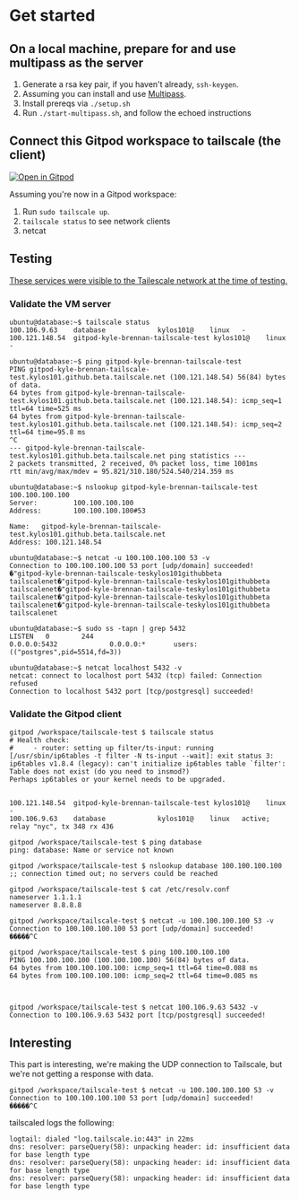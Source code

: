# Get started

## On a local machine, prepare for and use multipass as the server

1. Generate a rsa key pair, if you haven't already, `ssh-keygen`.
2. Assuming you can install and use [Multipass](https://github.com/canonical/multipass).
3. Install prereqs via `./setup.sh`
4. Run `./start-multipass.sh`, and follow the echoed instructions
## Connect this Gitpod workspace to tailscale (the client)

[![Open in Gitpod](https://gitpod.io/button/open-in-gitpod.svg)](https://gitpod.io/#https://github.com/gitpod-io/workspace-images)

Assuming you're now in a Gitpod workspace:

1. Run `sudo tailscale up`.
2. `tailscale status` to see network clients
3. netcat

## Testing

[These services were visible to the Tailescale network at the time of testing.](https://github.com/kylos101/tailscale-test/issues/1)

### Validate the VM server

```shell
ubuntu@database:~$ tailscale status
100.106.9.63    database             kylos101@    linux   -
100.121.148.54  gitpod-kyle-brennan-tailscale-test kylos101@    linux   -

ubuntu@database:~$ ping gitpod-kyle-brennan-tailscale-test
PING gitpod-kyle-brennan-tailscale-test.kylos101.github.beta.tailscale.net (100.121.148.54) 56(84) bytes of data.
64 bytes from gitpod-kyle-brennan-tailscale-test.kylos101.github.beta.tailscale.net (100.121.148.54): icmp_seq=1 ttl=64 time=525 ms
64 bytes from gitpod-kyle-brennan-tailscale-test.kylos101.github.beta.tailscale.net (100.121.148.54): icmp_seq=2 ttl=64 time=95.8 ms
^C
--- gitpod-kyle-brennan-tailscale-test.kylos101.github.beta.tailscale.net ping statistics ---
2 packets transmitted, 2 received, 0% packet loss, time 1001ms
rtt min/avg/max/mdev = 95.821/310.180/524.540/214.359 ms

ubuntu@database:~$ nslookup gitpod-kyle-brennan-tailscale-test 100.100.100.100
Server:         100.100.100.100
Address:        100.100.100.100#53

Name:   gitpod-kyle-brennan-tailscale-test.kylos101.github.beta.tailscale.net
Address: 100.121.148.54

ubuntu@database:~$ netcat -u 100.100.100.100 53 -v
Connection to 100.100.100.100 53 port [udp/domain] succeeded!
�"gitpod-kyle-brennan-tailscale-teskylos101githubbeta   tailscalenet�"gitpod-kyle-brennan-tailscale-teskylos101githubbeta       tailscalenet�"gitpod-kyle-brennan-tailscale-teskylos101githubbeta    tailscalenet�"gitpod-kyle-brennan-tailscale-teskylos101githubbeta       tailscalenet�"gitpod-kyle-brennan-tailscale-teskylos101githubbeta       tailscalenet

ubuntu@database:~$ sudo ss -tapn | grep 5432
LISTEN   0        244                                           0.0.0.0:5432             0.0.0.0:*       users:(("postgres",pid=5514,fd=3))

ubuntu@database:~$ netcat localhost 5432 -v
netcat: connect to localhost port 5432 (tcp) failed: Connection refused
Connection to localhost 5432 port [tcp/postgresql] succeeded!
```

### Validate the Gitpod client

```shell
gitpod /workspace/tailscale-test $ tailscale status
# Health check:
#     - router: setting up filter/ts-input: running [/usr/sbin/ip6tables -t filter -N ts-input --wait]: exit status 3: ip6tables v1.8.4 (legacy): can't initialize ip6tables table `filter': Table does not exist (do you need to insmod?)
Perhaps ip6tables or your kernel needs to be upgraded.


100.121.148.54  gitpod-kyle-brennan-tailscale-test kylos101@    linux   -
100.106.9.63    database             kylos101@    linux   active; relay "nyc", tx 348 rx 436

gitpod /workspace/tailscale-test $ ping database
ping: database: Name or service not known

gitpod /workspace/tailscale-test $ nslookup database 100.100.100.100
;; connection timed out; no servers could be reached

gitpod /workspace/tailscale-test $ cat /etc/resolv.conf
nameserver 1.1.1.1
nameserver 8.8.8.8

gitpod /workspace/tailscale-test $ netcat -u 100.100.100.100 53 -v
Connection to 100.100.100.100 53 port [udp/domain] succeeded!
�����^C

gitpod /workspace/tailscale-test $ ping 100.100.100.100
PING 100.100.100.100 (100.100.100.100) 56(84) bytes of data.
64 bytes from 100.100.100.100: icmp_seq=1 ttl=64 time=0.088 ms
64 bytes from 100.100.100.100: icmp_seq=2 ttl=64 time=0.085 ms



gitpod /workspace/tailscale-test $ netcat 100.106.9.63 5432 -v
Connection to 100.106.9.63 5432 port [tcp/postgresql] succeeded!
```

## Interesting

This part is interesting, we're making the UDP connection to Tailscale, but we're not getting a response with data.

```shell
gitpod /workspace/tailscale-test $ netcat -u 100.100.100.100 53 -v
Connection to 100.100.100.100 53 port [udp/domain] succeeded!
�����^C
```

tailscaled logs the following:

```
logtail: dialed "log.tailscale.io:443" in 22ms
dns: resolver: parseQuery(58): unpacking header: id: insufficient data for base length type
dns: resolver: parseQuery(58): unpacking header: id: insufficient data for base length type
dns: resolver: parseQuery(58): unpacking header: id: insufficient data for base length type
```